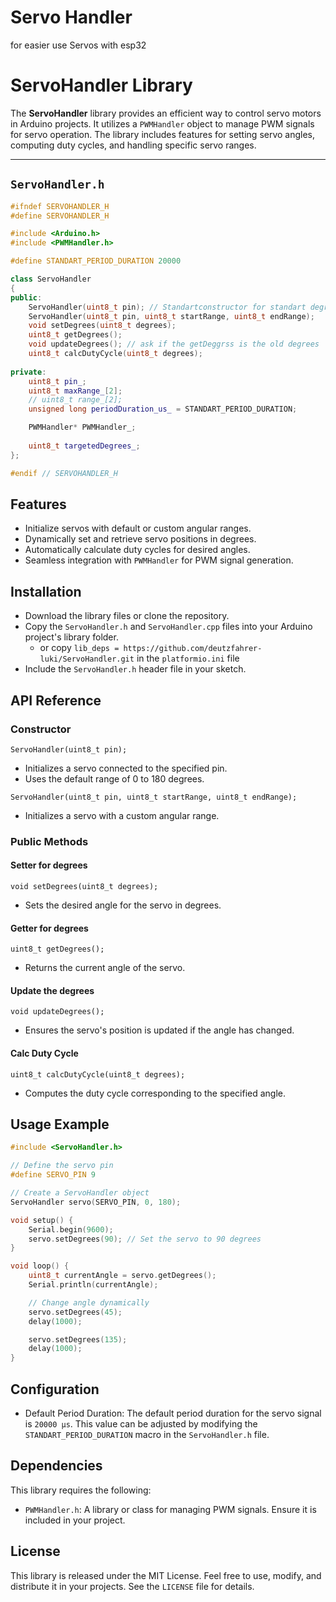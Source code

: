 # Servo Handler
for easier use Servos with esp32

# ServoHandler Library

The **ServoHandler** library provides an efficient way to control servo motors in Arduino projects. It utilizes a `PWMHandler` object to manage PWM signals for servo operation. The library includes features for setting servo angles, computing duty cycles, and handling specific servo ranges.

---

## `ServoHandler.h`

```cpp
#ifndef SERVOHANDLER_H
#define SERVOHANDLER_H

#include <Arduino.h>
#include <PWMHandler.h>

#define STANDART_PERIOD_DURATION 20000

class ServoHandler
{
public:
    ServoHandler(uint8_t pin); // Standartconstructor for standart degress
    ServoHandler(uint8_t pin, uint8_t startRange, uint8_t endRange);
    void setDegrees(uint8_t degrees);
    uint8_t getDegrees();
    void updateDegrees(); // ask if the getDeggrss is the old degrees
    uint8_t calcDutyCycle(uint8_t degrees);
    
private:
    uint8_t pin_;
    uint8_t maxRange_[2];
    // uint8_t range_[2]; 
    unsigned long periodDuration_us_ = STANDART_PERIOD_DURATION;

    PWMHandler* PWMHandler_;
    
    uint8_t targetedDegrees_;
};

#endif // SERVOHANDLER_H
```
## Features
-   Initialize servos with default or custom angular ranges.
-   Dynamically set and retrieve servo positions in degrees.
-   Automatically calculate duty cycles for desired angles.
-   Seamless integration with ```PWMHandler``` for PWM signal generation.
   
## Installation
-   Download the library files or clone the repository.
-   Copy the ```ServoHandler.h``` and ```ServoHandler.cpp``` files into your Arduino project's library folder.
    -   or copy ```lib_deps = https://github.com/deutzfahrer-luki/ServoHandler.git``` in the ```platformio.ini``` file
-   Include the ```ServoHandler.h``` header file in your sketch.

## API Reference
### Constructor
```ServoHandler(uint8_t pin);```
-   Initializes a servo connected to the specified pin.
-   Uses the default range of 0 to 180 degrees.

```ServoHandler(uint8_t pin, uint8_t startRange, uint8_t endRange);```
-   Initializes a servo with a custom angular range.

### Public Methods
#### Setter for degrees
```void setDegrees(uint8_t degrees);```
-   Sets the desired angle for the servo in degrees.

#### Getter for degrees
```uint8_t getDegrees();```
-   Returns the current angle of the servo.

#### Update the degrees
```void updateDegrees();```
-   Ensures the servo's position is updated if the angle has changed.

#### Calc Duty Cycle
```uint8_t calcDutyCycle(uint8_t degrees);```
-   Computes the duty cycle corresponding to the specified angle.

## Usage Example
```cpp
#include <ServoHandler.h>

// Define the servo pin
#define SERVO_PIN 9

// Create a ServoHandler object
ServoHandler servo(SERVO_PIN, 0, 180);

void setup() {
    Serial.begin(9600);
    servo.setDegrees(90); // Set the servo to 90 degrees
}

void loop() {
    uint8_t currentAngle = servo.getDegrees();
    Serial.println(currentAngle);

    // Change angle dynamically
    servo.setDegrees(45);
    delay(1000);

    servo.setDegrees(135);
    delay(1000);
}
```

## Configuration
-   Default Period Duration: The default period duration for the servo signal is ```20000 µs```. This value can be adjusted by modifying the ```STANDART_PERIOD_DURATION``` macro in the ```ServoHandler.h``` file.

## Dependencies
This library requires the following:
-   ```PWMHandler.h```: A library or class for managing PWM signals. Ensure it is included in your project.

## License
This library is released under the MIT License. Feel free to use, modify, and distribute it in your projects. See the ```LICENSE``` file for details.